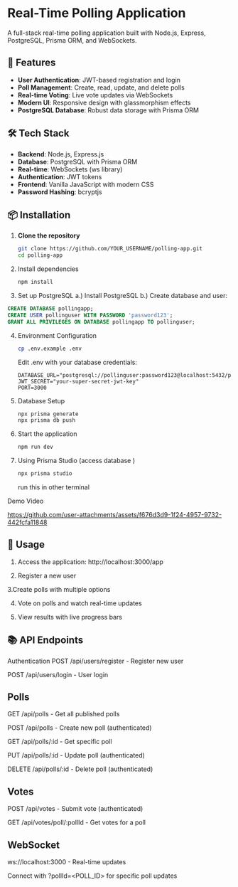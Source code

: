 # Real-Time Polling Application

A full-stack real-time polling application built with Node.js, Express, PostgreSQL, Prisma ORM, and WebSockets.

## 🚀 Features

- **User Authentication**: JWT-based registration and login
- **Poll Management**: Create, read, update, and delete polls
- **Real-time Voting**: Live vote updates via WebSockets
- **Modern UI**: Responsive design with glassmorphism effects
- **PostgreSQL Database**: Robust data storage with Prisma ORM

## 🛠️ Tech Stack

- **Backend**: Node.js, Express.js
- **Database**: PostgreSQL with Prisma ORM
- **Real-time**: WebSockets (ws library)
- **Authentication**: JWT tokens
- **Frontend**: Vanilla JavaScript with modern CSS
- **Password Hashing**: bcryptjs

## 📦 Installation

1. **Clone the repository**
   ```bash
   git clone https://github.com/YOUR_USERNAME/polling-app.git
   cd polling-app
   ```
2. Install dependencies
   ```bash
   npm install
   ```
3. Set up PostgreSQL
  a.) Install PostgreSQL
  b.) Create database and user:
```sql
CREATE DATABASE pollingapp;
CREATE USER pollinguser WITH PASSWORD 'password123';
GRANT ALL PRIVILEGES ON DATABASE pollingapp TO pollinguser;
```
4. Environment Configuration
   ```bash
   cp .env.example .env
   ```
   Edit .env with your database credentials:
   ```text
   DATABASE_URL="postgresql://pollinguser:password123@localhost:5432/pollingapp"
   JWT_SECRET="your-super-secret-jwt-key"
   PORT=3000
   ```
5. Database Setup
   ```bash
   npx prisma generate
   npx prisma db push
   ```
6. Start the application
   ```bash
   npm run dev
   ```
7. Using Prisma Studio (access database )
   ```bash
   npx prisma studio
   ```
   run this in other terminal
   
Demo Video 


https://github.com/user-attachments/assets/f676d3d9-1f24-4957-9732-442fcfa11848





## 🚀 Usage
1. Access the application: http://localhost:3000/app

2. Register a new user

3.Create polls with multiple options

4. Vote on polls and watch real-time updates

5. View results with live progress bars

## 📚 API Endpoints
Authentication
POST /api/users/register - Register new user

POST /api/users/login - User login

## Polls
GET /api/polls - Get all published polls

POST /api/polls - Create new poll (authenticated)

GET /api/polls/:id - Get specific poll

PUT /api/polls/:id - Update poll (authenticated)

DELETE /api/polls/:id - Delete poll (authenticated)

## Votes
POST /api/votes - Submit vote (authenticated)

GET /api/votes/poll/:pollId - Get votes for a poll

## WebSocket
ws://localhost:3000 - Real-time updates

Connect with ?pollId=<POLL_ID> for specific poll updates
